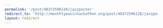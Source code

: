 ```yaml
---
permalink: '/post/48372596128/jazzposter'
redirect_to: 'http://monthlymusichackathon.org/post/48372596128/jazzposter'
layout: redirect
---
```

